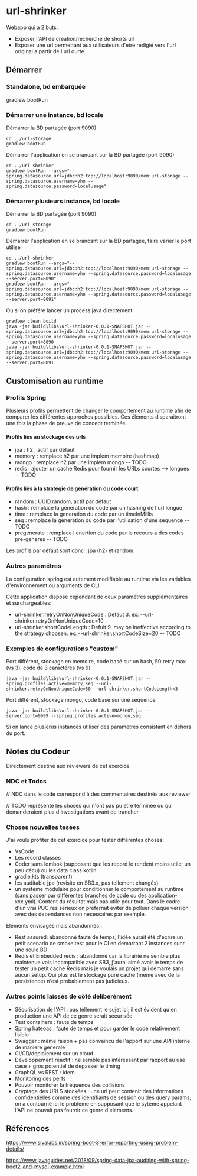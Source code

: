 # url-shrinker

Webapp qui a 2 buts:
  * Exposer l'API de creation/recherche de shorts url
  * Exposer une url permettant aux utilisateurs d'etre redigié vers l'url original a partir de l'url ourte


## Démarrer

### Standalone, bd embarquée
gradlew bootRun

### Démarrer une instance, bd locale

Démarrer la BD partagée (port 9090)
    
    cd ../url-storage
    gradlew bootRun

Démarrer l'application en se brancant sur la BD partagée (port 9090)
    
    cd ../url-shrinker
    gradlew bootRun --args="--spring.datasource.url=jdbc:h2:tcp://localhost:9090/mem:url-storage --spring.datasource.username=yho --spring.datasource.password=localusage"

### Démarrer plusieurs instance, bd locale

Démarrer la BD partagée (port 9090)

    cd ../url-storage
    gradlew bootRun

Démarrer l'application en se brancant sur la BD partagée, faire varier le port utilisé

    cd ../url-shrinker
    gradlew bootRun --args="--spring.datasource.url=jdbc:h2:tcp://localhost:9090/mem:url-storage --spring.datasource.username=yho --spring.datasource.password=localusage --server.port=8090"
    gradlew bootRun --args="--spring.datasource.url=jdbc:h2:tcp://localhost:9090/mem:url-storage --spring.datasource.username=yho --spring.datasource.password=localusage --server.port=8091"


Ou si on préfére lancer un process java directement

    gradlew clean build
    java -jar build\libs\url-shrinker-0.0.1-SNAPSHOT.jar --spring.datasource.url=jdbc:h2:tcp://localhost:9090/mem:url-storage --spring.datasource.username=yho --spring.datasource.password=localusage --server.port=8090
    java -jar build\libs\url-shrinker-0.0.1-SNAPSHOT.jar --spring.datasource.url=jdbc:h2:tcp://localhost:9090/mem:url-storage --spring.datasource.username=yho --spring.datasource.password=localusage --server.port=8091


## Customisation au runtime

### Profils Spring
Plusieurs profils permettent de changer le comportement au runtime afin de comparer les différentes approches possibles.
Ces élèments disparaitront une fois la phase de preuve de concept terminée.

#### Profils liés au stockage des urls
  * jpa : h2 , actif par défaut
  * memory : remplace h2 par une implem memoire (hashmap)
  * mongo : remplace h2 par une implem mongo -- TODO
  * redis : ajouter un cache Redis pour fournir les URLs courtes --> longues -- TODO

#### Profils liés à la stratégie de génération du code court
  * random : UUID.random, actif par défaut
  * hash : remplace la generation du code par un hashing de l'url longue
  * time : remplace la generation du code par un timeInMillis
  * seq : remplace la generation du code par l'utilisation d'une sequence -- TODO
  * pregenerate : remplace l enertion du code par le recours a des codes pre-generes -- TODO

Les profils par défaut sont donc : jpa (h2) et random.

### Autres paramétres

La configuration spring est autement modifiable au runtime via les variables d'environnement ou arguments de CLI.

Cette application dispose cependant de deux paramétres supplémentaires et surchargeables:
  * url-shrinker.retryOnNonUniqueCode : Defaut 3. ex: --url-shrinker.retryOnNonUniqueCode=10
  * url-shrinker.shortCodeLength : Defult 9. may be ineffective according to the strategy choosen. ex: --url-shrinker.shortCodeSize=20  -- TODO


### Exemples de configurations "custom"

Port différent, stockage en memoire, code basé sur un hash, 50 retry max (vs 3), code de 3 caractéres (vs 9)

    java -jar build\libs\url-shrinker-0.0.1-SNAPSHOT.jar --spring.profiles.active=memory,seq --url-shrinker.retryOnNonUniqueCode=50 --url-shrinker.shortCodeLength=3 

Port différent, stockage mongo, code basé sur une sequence

    java -jar build\libs\url-shrinker-0.0.1-SNAPSHOT.jar --server.port=9999 --spring.profiles.active=mongo,seq 

 Si on lance plusierus instances utiliser des parametres consistant en dehors du port.

## Notes du Codeur

Directement destiné aux reviewers de cet exercice.

### NDC et Todos

// NDC dans le code correspond à des commentaires destinés aux reviewer

// TODO représente les choses qui n'ont pas pu etre terminée ou qui demanderaient plus d'investigations avant de trancher

### Choses nouvelles tesées

J'ai voulu profiter de cet exercice pour tester différentes choses:
  * VsCode
  * Les record classes
  * Coder sans lombok (supposant que les record le rendent moins utile; un peu décu) ou les data class kotlin
  * gradle.kts (transparent)
  * les auditable jpa (revisite en SB3.x, pas tellement changés)
  * un systeme modulaire pour conditionner le comportement au runtime (sans passer par différentes branches de code ou des application-xxx.yml). Content du résultat mais pas utile pour tout. Dans le cadre d'un vrai POC res serieux on preferrait eviter de polluer chaque version avec des dependances non necessaires par exemple.

Eléments envisagés mais abandonnés :
  * Rest assured: abandonné faute de temps, l'idée aurait été d'ecrire un petit scenario de smoke test pour le CI en demarrant 2 instances sunr une seule BD
  * Redis et Embedded redis : abandonné car la librairie ne semble plus maintenue vois incompatible avec SB3, j'aurai aimé avoir le temps de tester un petit cache Redis mais je voulais un projet qui demarre sans aucun setup. Qui plus est le stockage pure cache (meme avec de la persistence) n'est probablement pas judicieux.

### Autres points laissés de côté délibérément

  * Sécurisation de l'API : pas tellement le sujet ici; il est évident qu'en production une API de ce genre serait sécurisée
  * Test containers : faute de temps 
  * Spring hateoas : faute de temps et pour garder le code relativement lisible
  * Swagger : même raison + pas convaincu de l'apport sur une API interne de maniere generale
  * CI/CD/deploiement sur un cloud
  * Développement réactif : ne semble pas intéressant par rapport au use case + gros potentiel de depasser le timing
  * GraphQL vs REST : idem
  * Monitoring des perfs
  * Pouvoir monitorer la fréquence des collisions
  * Cryptage des URLS stockées : une url peut contenir des informations confidentielles comme des identifiants de session ou des query params; on a contourné ici le probleme en supposant que le syteme appelant l'API ne pouvait pas fournir ce genre d'elements.

## Références

https://www.sivalabs.in/spring-boot-3-error-reporting-using-problem-details/

https://www.javaguides.net/2018/09/spring-data-jpa-auditing-with-spring-boot2-and-mysql-example.html
